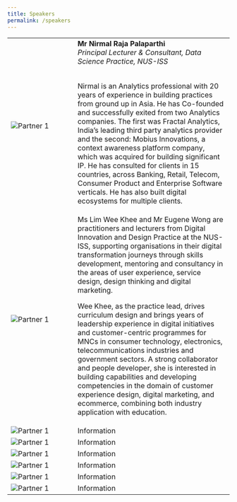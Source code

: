 ```yaml
---
title: Speakers
permalink: /speakers
---
```


<table>
  <tr>
    <td width="30%"><img src="https://via.placeholder.com/200x200" alt="Partner 1"></td>
    <td width="70%"> <strong>Mr Nirmal Raja Palaparthi </strong><br>
    <em>Principal Lecturer & Consultant, Data Science Practice, NUS-ISS </em>
    <br> <br>
    <p>Nirmal is an Analytics professional with 20 years of experience in building practices from ground up in Asia. He has Co-founded and successfully exited from two Analytics companies. The first was Fractal Analytics, India’s leading third party analytics provider and the second: Mobius Innovations, a context awareness platform company, which was acquired for building significant IP. He has consulted for clients in 15 countries, across Banking, Retail, Telecom, Consumer Product and Enterprise Software verticals. He has also built digital ecosystems for multiple clients. </p> </td>
  </tr>
    <tr>
    <td width="30%"><img src="https://via.placeholder.com/200x200" alt="Partner 1"></td>
    <td width="70%">Ms Lim Wee Khee and Mr Eugene Wong are practitioners and lecturers from Digital Innovation and Design Practice at the NUS-ISS,  supporting organisations in their digital transformation journeys through skills development, mentoring and consultancy in the areas of user experience, service design, design thinking and digital marketing. 
 
Wee Khee, as the practice lead, drives curriculum design and brings years of leadership experience in digital initiatives and customer-centric programmes for MNCs in consumer technology, electronics, telecommunications industries and government sectors.   A strong collaborator and people developer, she is interested in building capabilities and developing competencies in the domain of customer experience design, digital marketing, and ecommerce, combining both industry application with education.</td>
  </tr>
    <tr>
    <td width="30%"><img src="https://via.placeholder.com/200x200" alt="Partner 1"></td>
    <td width="70%">Information</td>
  </tr>
    <tr>
    <td width="30%"><img src="https://via.placeholder.com/200x200" alt="Partner 1"></td>
    <td width="70%">Information</td>
  </tr>
    <tr>
    <td width="30%"><img src="https://via.placeholder.com/200x200" alt="Partner 1"></td>
    <td width="70%">Information</td>
  </tr>
    <tr>
    <td width="30%"><img src="https://via.placeholder.com/200x200" alt="Partner 1"></td>
    <td width="70%">Information</td>
  </tr>
    <tr>
    <td width="30%"><img src="https://via.placeholder.com/200x200" alt="Partner 1"></td>
    <td width="70%">Information</td>
  </tr>
    <tr>
    <td width="30%"><img src="https://via.placeholder.com/200x200" alt="Partner 1"></td>
    <td width="70%">Information</td>
  </tr>
</table>
